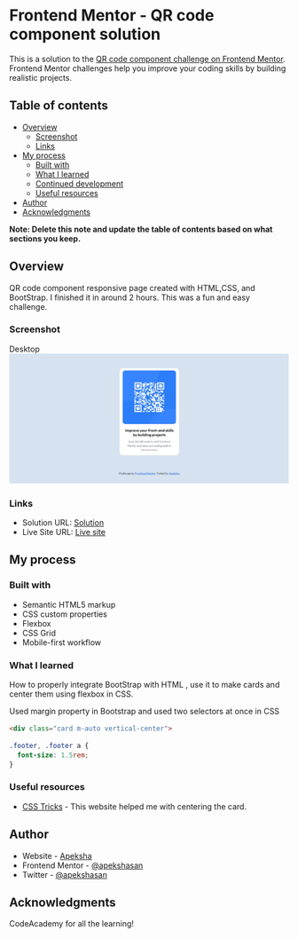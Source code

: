  # Frontend Mentor - QR code component solution

This is a solution to the [QR code component challenge on Frontend Mentor](https://www.frontendmentor.io/challenges/qr-code-component-iux_sIO_H). Frontend Mentor challenges help you improve your coding skills by building realistic projects. 

## Table of contents

- [Overview](#overview)
  - [Screenshot](#screenshot)
  - [Links](#links)
- [My process](#my-process)
  - [Built with](#built-with)
  - [What I learned](#what-i-learned)
  - [Continued development](#continued-development)
  - [Useful resources](#useful-resources)
- [Author](#author)
- [Acknowledgments](#acknowledgments)

**Note: Delete this note and update the table of contents based on what sections you keep.**

## Overview

QR code component responsive page created with HTML,CSS, and BootStrap. I finished it in around 2 hours. This was a fun and easy challenge. 

### Screenshot

Desktop
![](images\Desktop.JPG)


### Links

- Solution URL: [Solution](https://github.com/apekshasan/qr-code-component)
- Live Site URL: [Live site](https://a-qr-code-component.netlify.app/)

## My process

### Built with

- Semantic HTML5 markup
- CSS custom properties
- Flexbox
- CSS Grid
- Mobile-first workflow


### What I learned

How to properly integrate BootStrap with HTML , use it to make cards and center them using flexbox in CSS.

Used margin property in Bootstrap and used two selectors at once in CSS

```html
<div class="card m-auto vertical-center">
```
```css
.footer, .footer a {
  font-size: 1.5rem;
}
```


### Useful resources

- [CSS Tricks](https://css-tricks.com/the-peculiar-magic-of-flexbox-and-auto-margins/) - This website helped me with centering the card. 


## Author

- Website - [Apeksha](https://www.your-site.com)
- Frontend Mentor - [@apekshasan](https://www.frontendmentor.io/profile/apekshasan)
- Twitter - [@apekshasan](https://twitter.com/apekshasan)


## Acknowledgments

CodeAcademy for all the learning! 

